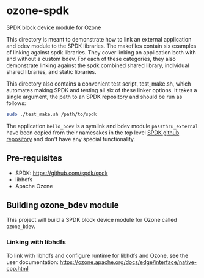 # ozone-spdk
SPDK block device module for Ozone

This directory is meant to demonstrate how to link an external application and bdev
module to the SPDK libraries. The makefiles contain six examples of linking against spdk
libraries. They cover linking an application both with and without a custom bdev. For each of
these categories, they also demonstrate linking against the spdk combined shared library,
individual shared libraries, and static libraries.

This directory also contains a convenient test script, test_make.sh, which automates making SPDK
and testing all six of these linker options. It takes a single argument, the path to an SPDK
repository and should be run as follows:

```bash
sudo ./test_make.sh /path/to/spdk
```

The application `hello_bdev` is a symlink and bdev module `passthru_external` have been copied from their namesakes
in the top level [SPDK github repository](https://github.com/spdk/spdk) and don't have any special
functionality.

## Pre-requisites

- SPDK: https://github.com/spdk/spdk
- libhdfs
- Apache Ozone

## Building ozone_bdev module

This project will build a SPDK block device module for Ozone called `ozone_bdev`.

### Linking with libhdfs

To link with libhdfs and configure runtime for libhdfs and Ozone, see the user documentation:
https://ozone.apache.org/docs/edge/interface/native-cpp.html
